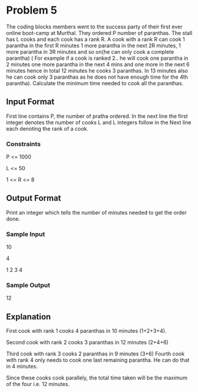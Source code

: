 # Problem 5

The coding blocks members went to the success party of their first ever online boot-camp at Murthal. They ordered P number of paranthas. The stall has L cooks and each cook has a rank R. A cook with a rank R can cook 1 parantha in the first R minutes 1 more parantha in the next 2R minutes, 1 more parantha in 3R minutes and so on(he can only cook a complete parantha) ( For example if a cook is ranked 2.. he will cook one parantha in 2 minutes one more parantha in the next 4 mins and one more in the next 6 minutes hence in total 12 minutes he cooks 3 paranthas. In 13 minutes also he can cook only 3 paranthas as he does not have enough time for the 4th parantha). Calculate the minimum time needed to cook all the paranthas.

## Input Format

First line contains P, the number of pratha ordered. In the next line the first integer denotes the number of cooks L and L integers follow in the Next line each denoting the rank of a cook.

### Constraints

P <= 1000

L <= 50

1 <= R <= 8

## Output Format

Print an integer which tells the number of minutes needed to get the order done.

### Sample Input

10

4 

1 2 3 4

### Sample Output

12

## Explanation

First cook with rank 1 cooks 4 paranthas in 10 minutes (1+2+3+4).

Second cook with rank 2 cooks 3 paranthas in 12 minutes (2+4+6)

Third cook with rank 3 cooks 2 paranthas in 9 minutes (3+6) Fourth cook with rank 4 only needs to cook one last remaining parantha. He can do that in 4 minutes.

Since these cooks cook parallely, the total time taken will be the maximum of the four i.e. 12 minutes.
